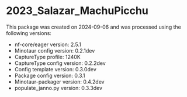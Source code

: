 # 2023_Salazar_MachuPicchu
This package was created on 2024-09-06 and was processed using the following versions:
 - nf-core/eager version:  2.5.1
 - Minotaur config version: 0.2.1dev
 - CaptureType profile: 1240K
 - CaptureType config version: 0.2.2dev
 - Config template version: 0.3.0dev
 - Package config version: 0.3.1
 - Minotaur-packager version: 0.4.2dev
 - populate_janno.py version: 0.3.3dev
